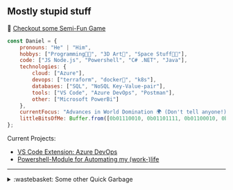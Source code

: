 
## Mostly stupid stuff


👾 [Checkout some Semi-Fun Game](https://lemurdaniel.github.io/DEMO__react-github-pages-test/)

```javascript
const Daniel = {
    pronouns: "He" | "Him",
    hobbys: ["Programming🧑‍💻", "3D Art🎨", "Space Stuff🧑‍🚀"],
    code: ["JS Node.js", "Powershell", "C# .NET", "Java"],
    technologies: {
        cloud: ["Azure"],
        devops: ["terraform", "docker🐳", "k8s"],
        databases: ["SQL", "NoSQL Key-Value-pair"],
        tools: ["VS Code", "Azure DevOps", "Postman"],
        other: ["Microsoft PowerBi"]
    },
    currentFocus: "Advances in World Domination 🌍 (Don't tell anyone!)",
    littleBitsOfMe: Buffer.from([0b01110010, 0b01101111, 0b01100010, 0b01101111, 0b01110100])
};
```

Current Projects:
- [VS Code Extension: Azure DevOps](https://github.com/LemurDaniel/PROJECT__VSCode_extension_devops_scripts_testing)
- [Powershell-Module for Automating my (work-)life](https://github.com/LemurDaniel/PROJECT__Powershell_Profile)

---

<details>
  <summary>:wastebasket: Some other Quick Garbage</summary>

  - 🎆 [Fireworks](https://editor.p5js.org/DanielL/full/3Q-JY7VGG)
  - 📐 [Sin/Cos Visualisation](https://editor.p5js.org/DanielL/full/Z4zcGhwxK)
  - 🎉 [Seek and Evade](https://editor.p5js.org/DanielL/full/EBHVYNqTJ)
  - 💥 [Recursive Explosions](https://editor.p5js.org/DanielL/full/enkxbZWm1)
  - 🚀 [Primitive Arrival with PID](https://editor.p5js.org/DanielL/full/3Q_k9lUO8)
  - 👾 [Vector Thrust](https://editor.p5js.org/DanielL/full/z8Mqzazzs)
  - 🌀 [Weird Spirals](https://editor.p5js.org/DanielL/full/VqfTl5l-k)
  - 🎨 [old badish attempt at HSL-Picker (not working properly)](https://editor.p5js.org/DanielL/full/GUeuo8r6d)

</details>

